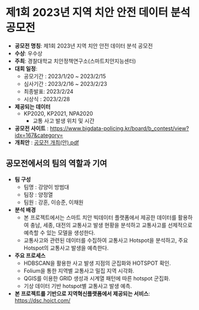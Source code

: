 # 제1회 2023년 지역 치안 안전 데이터 분석 공모전

  - <b>공모전 명칭</b>: 제1회 2023년 지역 치안 안전 데이터 분석 공모전
  - <b> 수상</b>: 우수상 
  - <b>주최</b>: 경찰대학교 치안정책연구소(스마트치안지능센터)
  - <b>대회 일정</b>:
    - 공모기간 : 2023/1/20 ~ 2023/2/15
    - 심사기간 : 2023/2/16 ~ 2023/2/23
    - 최종발표:  2023/2/24
    - 시상식 : 2023/2/28
  - <b>제공되는 데이터</b> 
    - KP2020, KP2021, NPA2020
      - 교통 사고 발생 위치 및 시간
  - <b>공모전 사이트</b> : https://www.bigdata-policing.kr/board/b_contest/view?idx=167&category=
  - <b>개최안</b> : [공모전 개최(안).pdf](https://github.com/passion3659/2023_Crime_Safety_Data_Analysis_Competition/files/11648459/default.pdf)

## 공모전에서의 팀의 역할과 기여
- <b>팀 구성</b>
  - 팀명 : 강양이 방범대
  - 팀장 : 양정열
  - 팀원 : 강훈, 이승준, 이채원
- <b>분석 배경</b>
  - 본 프로젝트에서는 스마트 치안 빅데이터 플랫폼에서 제공한 데이터를 활용하여 충남, 세종, 대전의 교통사고 발생 현황을 분석하고 교통사고를 선제적으로 예측할 수 있는 모델을 생성한다. 
  - 교통사고와 관련된 데이터를 수집하여 교통사고 Hotspot을 분석하고, 주요 Hotspot의 교통사고 발생을 예측한다.
- <b>주요 프로세스</b>
  - HDBSCAN을 활용한 사고 발생 지점의 군집화와 HOTSPOT 확인.
  - Folium을 통한 지역별 교통사고 밀집 지역 시각화.
  - QGIS를 이용한 GRID 생성과 시계열 패턴에 따른 hotspot 군집화.
  - 기상 데이터 기반 hotspot별 교통사고 발생 예측.
- <b>본 프로젝트를 기반으로 지역혁신플랫폼에서 제공되는 서비스</b>: https://dsc.hoict.com/
 
